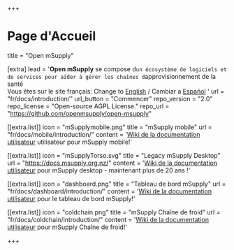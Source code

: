 +++
# Page d'Accueil
title = "Open mSupply"

[extra]
lead = '<b>Open mSupply</b> se compose d`un écosystème de logiciels et de services pour aider à gérer les chaînes d`approvisionnement de la santé</br>Vous êtes sur le site français: Change to  <a href="/">English</a> / Cambiar a <a href="/es"> Español</a> '
url = "fr/docs/introduction/"
url_button = "Commencer"
repo_version = "2.0"
repo_license = "Open-source AGPL License."
repo_url = "https://github.com/openmsupply/open-msupply"


[[extra.list]]
icon = "mSupplymobile.png"
title = "mSupply mobile"
url = "fr/docs/mobile/introduction/"
content = '<a href="https://docs.msupply.foundation/fr:mobile">Wiki de la documentation utilisateur</a> utilisateur pour mSupply mobile!'

[[extra.list]]
icon = "mSupplyTorso.svg"
title = "Legacy mSupply Desktop"
url = "https://docs.msupply.org.nz/"
content = '<a href="https://docs.msupply.org.nz/">Wiki de la documentation utilisateur</a> pour mSupply desktop - maintenant plus de 20 ans !'

[[extra.list]]
icon = "dashboard.png"
title = "Tableau de bord mSupply"
url = "fr/docs/dashboard/introduction/"
content = '<a href="https://wiki.msupply.foundation/fr:dashboard">Wiki de la documentation utilisateur</a> pour le tableau de bord mSupply!'


[[extra.list]]
icon = "coldchain.png"
title = "mSupply Chaîne de froid"
url = "fr/docs/coldchain/introduction/"
content = '<a href="https://docs.msupply.org.nz/fr/coldchain">Wiki de la documentation utilisateur</a> pour mSupply Chaîne de froid!'


+++
